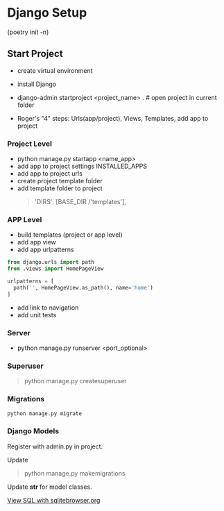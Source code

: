 # Django Setup

(poetry init -n)

## Start Project

- create virtual environment
- install Django
- django-admin startproject <project_name> .  # open project in current folder

- Roger's "4" steps: Urls(app/project), Views, Templates, add app to project

### Project Level

- python manage.py startapp <name_app>
- add app to project settings INSTALLED_APPS
- add app to project urls
- create project template folder
- add template folder to project
  > 'DIRS': [BASE_DIR /'templates'],

### APP Level

- build templates (project or app level)
- add app view
- add app urlpatterns

```python
from django.urls import path
from .views import HomePageView

urlpatterns = [
  path('', HomePageView.as_path(), name='home')
]
```

- add link to navigation
- add unit tests

### Server

- python manage.py runserver <port_optional>

### Superuser

> python manage.py createsuperuser

### Migrations

```python
python manage.py migrate
```

### Django Models

Register with admin.py in project.

Update

> python manage.py makemigrations <appName>

Update __str__ for model classes.

[View SQL with sqlitebrowser.org](https://sqlitebrowser.org/)
